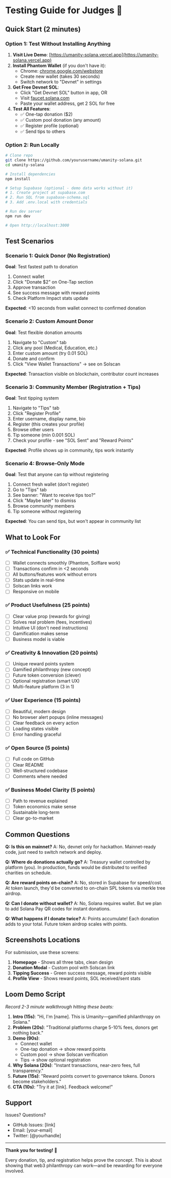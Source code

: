 # Testing Guide for Judges 🧪

## Quick Start (2 minutes)

### Option 1: Test Without Installing Anything

1. **Visit Live Demo**: [https://umanity-solana.vercel.app](https://umanity-solana.vercel.app)
2. **Install Phantom Wallet** (if you don't have it):
   - Chrome: [chrome.google.com/webstore](https://chrome.google.com/webstore/detail/phantom/bfnaelmomeimhlpmgjnjophhpkkoljpa)
   - Create new wallet (takes 30 seconds)
   - Switch network to "Devnet" in settings
3. **Get Free Devnet SOL**:
   - Click "Get Devnet SOL" button in app, OR
   - Visit [faucet.solana.com](https://faucet.solana.com)
   - Paste your wallet address, get 2 SOL for free
4. **Test All Features**:
   - ✅ One-tap donation ($2)
   - ✅ Custom pool donation (any amount)
   - ✅ Register profile (optional)
   - ✅ Send tips to others

### Option 2: Run Locally

```bash
# Clone repo
git clone https://github.com/yourusername/umanity-solana.git
cd umanity-solana

# Install dependencies
npm install

# Setup Supabase (optional - demo data works without it)
# 1. Create project at supabase.com
# 2. Run SQL from supabase-schema.sql
# 3. Add .env.local with credentials

# Run dev server
npm run dev

# Open http://localhost:3000
```

## Test Scenarios

### Scenario 1: Quick Donor (No Registration)
**Goal**: Test fastest path to donation

1. Connect wallet
2. Click "Donate $2" on One-Tap section
3. Approve transaction
4. See success message with reward points
5. Check Platform Impact stats update

**Expected**: <10 seconds from wallet connect to confirmed donation

### Scenario 2: Custom Amount Donor
**Goal**: Test flexible donation amounts

1. Navigate to "Custom" tab
2. Click any pool (Medical, Education, etc.)
3. Enter custom amount (try 0.01 SOL)
4. Donate and confirm
5. Click "View Wallet Transactions" → see on Solscan

**Expected**: Transaction visible on blockchain, contributor count increases

### Scenario 3: Community Member (Registration + Tips)
**Goal**: Test tipping system

1. Navigate to "Tips" tab
2. Click "Register Profile"
3. Enter username, display name, bio
4. Register (this creates your profile)
5. Browse other users
6. Tip someone (min 0.001 SOL)
7. Check your profile - see "SOL Sent" and "Reward Points"

**Expected**: Profile shows up in community, tips work instantly

### Scenario 4: Browse-Only Mode
**Goal**: Test that anyone can tip without registering

1. Connect fresh wallet (don't register)
2. Go to "Tips" tab
3. See banner: "Want to receive tips too?"
4. Click "Maybe later" to dismiss
5. Browse community members
6. Tip someone without registering

**Expected**: You can send tips, but won't appear in community list

## What to Look For

### ✅ Technical Functionality (30 points)
- [ ] Wallet connects smoothly (Phantom, Solflare work)
- [ ] Transactions confirm in <2 seconds
- [ ] All buttons/features work without errors
- [ ] Stats update in real-time
- [ ] Solscan links work
- [ ] Responsive on mobile

### ✅ Product Usefulness (25 points)
- [ ] Clear value prop (rewards for giving)
- [ ] Solves real problem (fees, incentives)
- [ ] Intuitive UI (don't need instructions)
- [ ] Gamification makes sense
- [ ] Business model is viable

### ✅ Creativity & Innovation (20 points)
- [ ] Unique reward points system
- [ ] Gamified philanthropy (new concept)
- [ ] Future token conversion (clever)
- [ ] Optional registration (smart UX)
- [ ] Multi-feature platform (3 in 1)

### ✅ User Experience (15 points)
- [ ] Beautiful, modern design
- [ ] No browser alert popups (inline messages)
- [ ] Clear feedback on every action
- [ ] Loading states visible
- [ ] Error handling graceful

### ✅ Open Source (5 points)
- [ ] Full code on GitHub
- [ ] Clear README
- [ ] Well-structured codebase
- [ ] Comments where needed

### ✅ Business Model Clarity (5 points)
- [ ] Path to revenue explained
- [ ] Token economics make sense
- [ ] Sustainable long-term
- [ ] Clear go-to-market

## Common Questions

**Q: Is this on mainnet?**
A: No, devnet only for hackathon. Mainnet-ready code, just need to switch network and deploy.

**Q: Where do donations actually go?**
A: Treasury wallet controlled by platform (you). In production, funds would be distributed to verified charities on schedule.

**Q: Are reward points on-chain?**
A: No, stored in Supabase for speed/cost. At token launch, they'd be converted to on-chain SPL tokens via merkle tree airdrop.

**Q: Can I donate without wallet?**
A: No, Solana requires wallet. But we plan to add Solana Pay QR codes for instant donations.

**Q: What happens if I donate twice?**
A: Points accumulate! Each donation adds to your total. Future token airdrop scales with points.

## Screenshots Locations

For submission, use these screens:

1. **Homepage** - Shows all three tabs, clean design
2. **Donation Modal** - Custom pool with Solscan link
3. **Tipping Success** - Green success message, reward points visible
4. **Profile View** - Shows reward points, SOL received/sent stats

## Loom Demo Script

*Record 2-3 minute walkthrough hitting these beats:*

1. **Intro (15s)**: "Hi, I'm [name]. This is Umanity—gamified philanthropy on Solana."
2. **Problem (20s)**: "Traditional platforms charge 5-10% fees, donors get nothing back."
3. **Demo (90s)**:
   - Connect wallet
   - One-tap donation → show reward points
   - Custom pool → show Solscan verification
   - Tips → show optional registration
4. **Why Solana (20s)**: "Instant transactions, near-zero fees, full transparency."
5. **Future (15s)**: "Reward points convert to governance tokens. Donors become stakeholders."
6. **CTA (10s)**: "Try it at [link]. Feedback welcome!"

## Support

Issues? Questions?
- GitHub Issues: [link]
- Email: [your-email]
- Twitter: [@yourhandle]

---

**Thank you for testing! 🙏**

Every donation, tip, and registration helps prove the concept. This is about showing that web3 philanthropy can work—and be rewarding for everyone involved.
